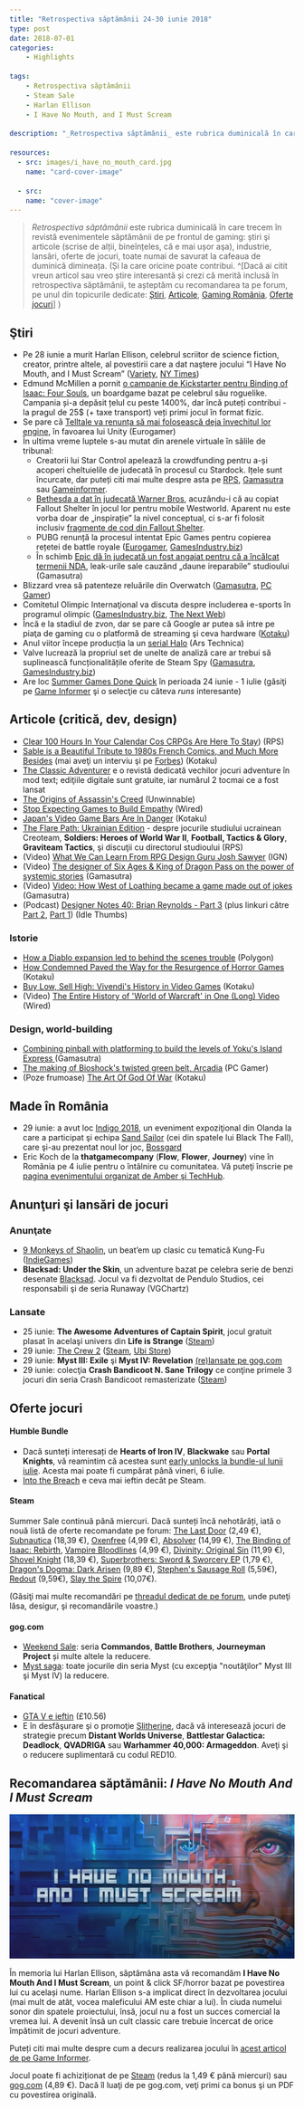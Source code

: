 ```yaml
---
title: "Retrospectiva săptămânii 24-30 iunie 2018"
type: post
date: 2018-07-01
categories:
    - Highlights

tags:
    - Retrospectiva săptămânii
    - Steam Sale
    - Harlan Ellison
    - I Have No Mouth, and I Must Scream

description: "_Retrospectiva săptămânii_ este rubrica duminicală în care trecem în revistă evenimentele săptămânii de pe frontul de gaming: știri şi articole (scrise de alții, bineînțeles, că e mai ușor aşa), industrie, lansări, oferte de jocuri, toate numai bune de savurat la cafeaua de duminică dimineața."

resources:
  - src: images/i_have_no_mouth_card.jpg
    name: "card-cover-image"

  - src:
    name: "cover-image"
---
```

> _Retrospectiva săptămânii_ este rubrica duminicală în care trecem în revistă evenimentele săptămânii de pe frontul de gaming: știri şi articole (scrise de alții, bineînțeles, că e mai ușor aşa), industrie, lansări, oferte de jocuri, toate numai de savurat la cafeaua de duminică dimineața. (Și la care oricine poate contribui. ^[Dacă ai citit vreun articol sau vreo știre interesantă și crezi că merită inclusă în retrospectiva săptămânii, te așteptăm cu recomandarea ta pe forum, pe unul din topicurile dedicate: [Știri](https://forum.candaparerevista.ro/viewtopic.php?f=4&t=46), [Articole](https://forum.candaparerevista.ro/viewtopic.php?f=4&t=206), [Gaming România](https://forum.candaparerevista.ro/viewtopic.php?f=4&t=1622), [Oferte jocuri](https://forum.candaparerevista.ro/viewtopic.php?f=62&t=25)] )

## Ştiri

* Pe 28 iunie a murit Harlan Ellison, celebrul scriitor de science fiction, creator, printre altele, al povestirii care a dat naştere jocului “I Have No Mouth, and I Must Scream” ([Variety](https://variety.com/2018/tv/news/harlan-ellison-dead-dies-star-trek-1202861048/), [NY Times](https://www.nytimes.com/2018/06/29/obituaries/harlan-ellison-intensely-prolific-science-fiction-writer-dies-at-84.html))
* Edmund McMillen a pornit [o campanie de Kickstarter pentru Binding of Isaac: Four Souls](https://www.kickstarter.com/projects/isaacfoursouls/the-binding-of-isaac-four-souls), un boardgame bazat pe celebrul său roguelike. Campania și-a depăsit țelul cu peste 1400%, dar încă puteți contribui - la pragul de 25$ (+ taxe transport) veți primi jocul în format fizic.
* Se pare că [Telltale va renunța să mai folosească deja învechitul lor engine](https://www.eurogamer.net/articles/2018-06-25-finally-telltale-is-ditching-its-old-engine), în favoarea lui Unity (Eurogamer)
* În ultima vreme luptele s-au mutat din arenele virtuale în sălile de tribunal:
  * Creatorii lui Star Control apelează la crowdfunding pentru a-și acoperi cheltuielile de judecată în procesul cu Stardock. Ițele sunt încurcate, dar puteți citi mai multe despre asta pe [RPS](https://www.rockpapershotgun.com/2018/06/25/star-control-legal-battle/), [Gamasutra](http://www.gamasutra.com/view/news/320682/Star_Control_creators_raising_2M_to_defend_against_Stardock_lawsuit.php) sau [Gameinformer](https://www.gameinformer.com/2018/06/23/star-control-developers-start-fundraiser-for-ongoing-legal-battle-against-stardock).
  * [Bethesda a dat în judecată Warner Bros](https://www.gameinformer.com/2018/06/22/bethesda-sues-warner-bros-over-mobile-westworld-game), acuzându-i că au copiat Fallout Shelter în jocul lor pentru mobile Westworld. Aparent nu este vorba doar de „inspirație” la nivel conceptual, ci s-ar fi folosit inclusiv [fragmente de cod din Fallout Shelter](https://www.gamesindustry.biz/amp/2018-06-22-bethesda-sues-over-westworld-mobile-game).
  * PUBG renunță la procesul intentat Epic Games pentru copierea rețetei de battle royale ([Eurogamer](https://www.eurogamer.net/amp/2018-06-27-pubg-pulls-out-of-fortnite-lawsuit), [GamesIndustry.biz](https://www.gamesindustry.biz/amp/2018-06-27-playerunknowns-battlegrounds-dev-drops-lawsuit-against-fortnite))
  * În schimb [Epic dă în judecată un fost angajat pentru că a încălcat termenii NDA](http://www.gamasutra.com/view/news/320720/Epic_is_suing_former_employee_for_leaking_Fortnite_spoilers_.php), leak-urile sale cauzând „daune ireparabile” studioului (Gamasutra)
* Blizzard vrea să patenteze reluările din Overwatch ([Gamasutra](http://www.gamasutra.com/view/news/320803/Blizzard_applied_for_a_patent_on_Overwatchs_Play_of_the_Game_highlight_system.php), [PC Gamer](https://www.pcgamer.com/blizzard-wants-to-patent-overwatchs-play-of-the-game-feature/))
* Comitetul Olimpic Internaţional va discuta despre includerea e-sports în programul olimpic ([GamesIndustry.biz](https://www.gamesindustry.biz/articles/2018-06-30-international-olympic-committee-to-host-esports-forum), [The Next Web](https://thenextweb.com/gaming/2018/06/28/the-olympic-committee-is-hosting-an-esports-forum/))
* Încă e la stadiul de zvon, dar se pare că Google ar putea să intre pe piaţa de gaming cu o platformă de streaming şi ceva hardware ([Kotaku](https://kotaku.com/sources-google-is-planning-a-game-platform-that-could-1827217387))
* Anul viitor începe producția la un [serial Halo](https://arstechnica.com/gaming/2018/06/halo-tv-show-going-into-production-in-early-2019/) (Ars Technica)
* Valve lucrează la propriul set de unelte de analiză care ar trebui să suplinească funcționalitățile oferite de Steam Spy ([Gamasutra](https://www.gamasutra.com/view/news/321096/Valve_is_working_on_its_own_more_accurate_and_more_useful_Steam_Spylike_tools.php), [GamesIndustry.biz](https://www.gamesindustry.biz/articles/2018-06-29-valve-working-on-something-better-than-steamspy))
* Are loc [Summer Games Done Quick](https://gamesdonequick.com/) în perioada 24 iunie - 1 iulie (găsiţi pe [Game Informer](https://www.gameinformer.com/2018/06/29/check-out-some-of-sgdqs-coolest-and-most-eventful-runs) şi o selecţie cu câteva _runs_ interesante)


## Articole (critică, dev, design)

* [Clear 100 Hours In Your Calendar Cos CRPGs Are Here To Stay](https://www.rockpapershotgun.com/2018/06/26/clear-100-hours-in-your-calendar-cos-crpgs-are-here-to-stay/)) (RPS)
* [Sable is a Beautiful Tribute to 1980s French Comics, and Much More Besides](http://www.kotaku.co.uk/2018/06/27/sable-is-a-beautiful-tribute-to-1980s-french-comics-and-much-more-besides) (mai aveţi un interviu şi pe [Forbes](https://www.forbes.com/sites/maxthielmeyer/2018/06/26/sable-developer-greg-kythreotis-talks-art-and-architecture-in-e3s-prettiest-game/)) (Kotaku)
* [The Classic Adventurer](http://classicadventurer.co.uk/) e o revistă dedicată vechilor jocuri adventure în mod text; ediţiile digitale sunt gratuite, iar numărul 2 tocmai ce a fost lansat
* [The Origins of Assassin&#039;s Creed](https://unwinnable.com/2018/06/26/the-origins-of-assassins-creed-reprint/) (Unwinnable)
* [Stop Expecting Games to Build Empathy](https://www.wired.com/story/games-and-empathy/) (Wired)
* [Japan&#39;s Video Game Bars Are In Danger](https://kotaku.com/japans-video-game-bars-are-in-danger-1827199831) (Kotaku)
* [The Flare Path: Ukrainian Edition](https://www.rockpapershotgun.com/2018/06/29/the-flare-path-ukrainian-edition/) - despre jocurile studiului ucrainean Creoteam, **Soldiers: Heroes of World War II**, **Football, Tactics & Glory**, **Graviteam Tactics**, şi discuţii cu directorul studioului (RPS)
* (Video) [What We Can Learn From RPG Design Guru Josh Sawyer](http://www.ign.com/articles/2018/06/26/what-we-can-learn-from-rpg-design-guru-josh-sawyer-a-ign-unfiltered-32) (IGN)
* (Video) [The designer of  Six Ages  &  King of Dragon Pass  on the power of systemic stories](https://www.gamasutra.com/view/news/321104/The_designer_of_Six_Ages_amp__King_of_Dragon_Pass_on_the_power_of_systemic_stories.php) (Gamasutra)
* (Video) [Video: How  West of Loathing  became a game made out of jokes](https://www.gamasutra.com/view/news/320910/Video_How_West_of_Loathing_became_a_game_made_out_of_jokes.php) (Gamasutra)
* (Podcast) [Designer Notes 40: Brian Reynolds - Part 3](https://www.idlethumbs.net/designernotes/episodes/brian-reynolds-part-3) (plus linkuri către [Part 2](https://www.idlethumbs.net/designernotes/episodes/brian-reynolds-part-2/), [Part 1](https://www.idlethumbs.net/designernotes/episodes/brian-reynolds-part-1/)) (Idle Thumbs)

### Istorie
* [How a Diablo expansion led to behind the scenes trouble](https://www.polygon.com/features/2018/6/29/17517376/diablo-hellfire-expansion-behind-the-scenes-trouble) (Polygon)
* [How Condemned Paved the Way for the Resurgence of Horror Games](http://www.kotaku.co.uk/2018/06/29/how-condemned-paved-the-way-for-the-resurgence-of-horror-games) (Kotaku)
* [Buy Low, Sell High: Vivendi's History in Video Games](http://www.kotaku.co.uk/2018/06/26/buy-low-sell-high-vivendis-history-in-video-games) (Kotaku)
* (Video) [The Entire History of &#x27;World of Warcraft&#x27; in One (Long) Video](https://www.wired.com/story/world-of-warcraft-history/) (Wired)

### Design, world-building
* [Combining pinball with platforming to build the levels of  Yoku's Island Express ](http://www.gamasutra.com/view/news/319656/Combining_pinball_with_platforming_to_build_the_levels_of_Yokus_Island_Express.php) (Gamasutra)
* [The making of Bioshock's twisted green belt, Arcadia](https://www.pcgamer.com/the-making-of-bioshocks-twisted-green-belt-arcadia/) (PC Gamer)
* (Poze frumoase) [The Art Of God Of War](https://kotaku.com/the-art-of-god-of-war-1827091501) (Kotaku)

## Made în România
* 29 iunie: a avut loc [Indigo 2018](https://www.dutchgamegarden.nl/indigo/), un eveniment expoziţional din Olanda la care a participat şi echipa [Sand Sailor](http://www.blackthefall.com/sand-sailor-studio.html) (cei din spatele lui Black The Fall), care şi-au prezentat noul lor joc, [Bossgard](http://www.bossgard.com/)
* Eric Koch de la **thatgamecompany** (**Flow**, **Flower**, **Journey**) vine în România pe 4 iulie pentru o întâlnire cu comunitatea. Vă puteţi înscrie pe [pagina evenimentului organizat de Amber şi TechHub](https://www.techhub.com/event/amber-session-game-production-journey-w-eric-koch/).

## Anunţuri şi lansări de jocuri
### Anunţate
* [9 Monkeys of Shaolin](http://9monkeysofshaolin.com/), un beat’em up clasic cu tematică Kung-Fu ([IndieGames](http://indiegames.com/2018/06/kung-fu_receives_the_stylish_b.html))
* **Blacksad: Under the Skin**, un adventure bazat pe celebra serie de benzi desenate [Blacksad](https://www.herocollector.com/en-gb/Article/blacksad-why-you-should-be-reading-it). Jocul va fi dezvoltat de Pendulo Studios, cei responsabili şi de seria Runaway (VGChartz)

### Lansate
* 25 iunie: **The Awesome Adventures of Captain Spirit**, jocul gratuit plasat în acelaşi univers din **Life is Strange** ([Steam](https://store.steampowered.com/app/845070/The_Awesome_Adventures_of_Captain_Spirit/))
* 29 iunie: [The Crew 2](https://thecrew-game.ubisoft.com/the-crew-2/en-us/home/) ([Steam](https://store.steampowered.com/app/646910/The_Crew_2/), [Ubi Store](https://store.ubi.com/eu/the-crew--2--motor-edition/598d7de688a7e3b7368b457c.html))
* 29 iunie: **Myst III: Exile** şi **Myst IV: Revelation** [(re)lansate pe gog.com](https://www.gog.com/news/release_myst_iii_exile_myst_iv_revelation)
* 29 iunie: colecţia **Crash Bandicoot N. Sane Trilogy** ce conţine primele 3 jocuri din seria Crash Bandicoot remasterizate ([Steam](https://store.steampowered.com/app/731490/Crash_Bandicoot_N_Sane_Trilogy/))

## Oferte jocuri
#### Humble Bundle
* Dacă sunteți interesați de **Hearts of Iron IV**, **Blackwake** sau **Portal Knights**, vă reamintim că acestea sunt [early unlocks la bundle-ul lunii iulie](https://www.humblebundle.com/monthly). Acesta mai poate fi cumpărat până vineri, 6 iulie.
* [Into the Breach](https://www.humblebundle.com/store/into-the-breach) e ceva mai ieftin decât pe Steam.

#### Steam
Summer Sale continuă până miercuri. Dacă sunteți încă nehotărâți, iată o nouă listă de oferte recomandate pe forum: [The Last Door](https://store.steampowered.com/app/284390/The_Last_Door__Collectors_Edition/) (2,49 €), [Subnautica](https://store.steampowered.com/app/264710/Subnautica/) (18,39 €), [Oxenfree](https://store.steampowered.com/app/388880/Oxenfree/) (4,99 €), [Absolver](https://store.steampowered.com/app/473690/Absolver/) (14,99 €), [The Binding of Isaac: Rebirth](https://store.steampowered.com/bundle/2405/The_Binding_of_Isaac_Rebirth_Complete_Bundle/), [Vampire Bloodlines](https://store.steampowered.com/app/2600/Vampire_The_Masquerade__Bloodlines/) (4,99 €), [Divinity: Original Sin](https://store.steampowered.com/app/373420/Divinity_Original_Sin__Enhanced_Edition/) (11,99 €), [Shovel Knight](https://store.steampowered.com/app/250760/Shovel_Knight_Treasure_Trove/) (18,39 €), [Superbrothers: Sword & Sworcery EP](https://store.steampowered.com/app/204060/Superbrothers_Sword__Sworcery_EP/) (1,79 €), [Dragon's Dogma: Dark Arisen](https://store.steampowered.com/app/367500/Dragons_Dogma_Dark_Arisen/) (9,89 €), [Stephen's Sausage Roll](https://store.steampowered.com/app/353540/Stephens_Sausage_Roll/) (5,59€), [Redout](https://store.steampowered.com/app/517710/Redout_Enhanced_Edition/) (9,59€), [Slay the Spire](https://store.steampowered.com/app/646570/Slay_the_Spire/) (10,07€).

(Găsiţi mai multe recomandări pe [threadul dedicat de pe forum](https://forum.candaparerevista.ro/viewtopic.php?f=62&t=14), unde puteţi lăsa, desigur, şi recomandările voastre.)

#### gog.com
* [Weekend Sale](https://www.gog.com/promo/20180629_weekend_sale): seria **Commandos**, **Battle Brothers**, **Journeyman Project** și multe altele la reducere.
* [Myst saga](https://www.gog.com/promo/20180628_launch_promo_myst_iii_iv): toate jocurile din seria Myst (cu excepţia "noutăţilor" Myst III şi Myst IV) la reducere.

#### Fanatical
* [GTA V e ieftin](https://www.greenmangaming.com/games/grand-theft-auto-v) (£10.56)
* E în desfăşurare şi o promoţie [Slitherine](https://www.fanatical.com/en/publishers/slitherine-ltd.), dacă vă interesează jocuri de strategie precum **Distant Worlds Universe**, **Battlestar Galactica: Deadlock**, **QVADRIGA** sau **Warhammer 40,000: Armageddon**. Aveţi şi o reducere suplimentară cu codul RED10.


## Recomandarea săptămânii: _I Have No Mouth And I Must Scream_

![](images/i_have_no_mouth.jpg)

În memoria lui Harlan Ellison, săptămâna asta vă recomandăm **I Have No Mouth And I Must Scream**, un point & click SF/horror bazat pe povestirea lui cu același nume. Harlan Ellison s-a implicat direct în dezvoltarea jocului (mai mult de atât, vocea maleficului AM este chiar a lui). În ciuda numelui sonor din spatele proiectului, însă, jocul nu a fost un succes comercial la vremea lui. A devenit însă un cult classic care trebuie încercat de orice împătimit de jocuri adventure.

Puteți citi mai multe despre cum a decurs realizarea jocului în [acest articol de pe Game Informer](https://www.gameinformer.com/b/features/archive/2016/01/14/classic-gi-i-have-no-mouth-and-i-must-scream.aspx).

Jocul poate fi achiziționat de pe [Steam](https://store.steampowered.com/app/245390/I_Have_No_Mouth_and_I_Must_Scream/) (redus la 1,49 € până miercuri) sau [gog.com](https://www.gog.com/game/i_have_no_mouth_and_i_must_scream) (4,89 €). Dacă îl luaţi de pe gog.com, veţi primi ca bonus şi un PDF cu povestirea originală.
